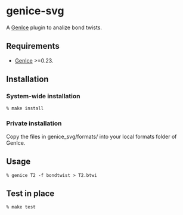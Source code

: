 # genice-svg

A [GenIce](https://github.com/vitroid/GenIce) plugin to analize bond twists.

## Requirements

* [GenIce](https://github.com/vitroid/GenIce) >=0.23.

## Installation

### System-wide installation

    % make install

### Private installation

Copy the files in genice_svg/formats/ into your local formats folder of GenIce.

## Usage

	% genice T2 -f bondtwist > T2.btwi

## Test in place

    % make test

